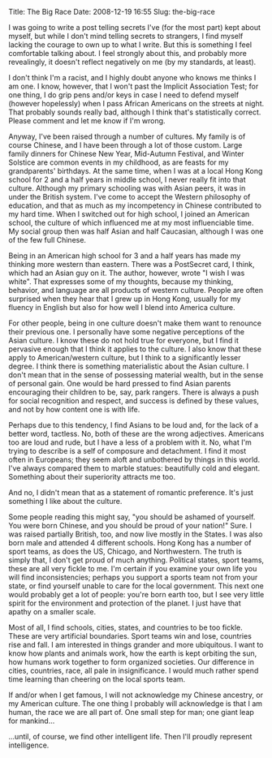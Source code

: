 Title: The Big Race
Date: 2008-12-19 16:55
Slug: the-big-race

I was going to write a post telling secrets I've (for the most part)
kept about myself, but while I don't mind telling secrets to strangers,
I find myself lacking the courage to own up to what I write. But this is
something I feel comfortable talking about. I feel strongly about this,
and probably more revealingly, it doesn't reflect negatively on me (by
my standards, at least).

I don't think I'm a racist, and I highly doubt anyone who knows me
thinks I am one. I know, however, that I won't past the Implicit
Association Test; for one thing, I do grip pens and/or keys in case I
need to defend myself (however hopelessly) when I pass African Americans
on the streets at night. That probably sounds really bad, although I
think that's statistically correct. Please comment and let me know if
I'm wrong.

Anyway, I've been raised through a number of cultures. My family is of
course Chinese, and I have been through a lot of those custom. Large
family dinners for Chinese New Year, Mid-Autumn Festival, and Winter
Solstice are common events in my childhood, as are feasts for my
grandparents' birthdays. At the same time, when I was at a local Hong
Kong school for 2 and a half years in middle school, I never really fit
into that culture. Although my primary schooling was with Asian peers,
it was in under the British system. I've come to accept the Western
philosophy of education, and that as much as my incompetency in Chinese
contributed to my hard time. When I switched out for high school, I
joined an American school, the culture of which influenced me at my most
influenciable time. My social group then was half Asian and half
Caucasian, although I was one of the few full Chinese.

Being in an American high school for 3 and a half years has made my
thinking more western than eastern. There was a PostSecret card, I
think, which had an Asian guy on it. The author, however, wrote "I wish
I was white". That expresses some of my thoughts, because my thinking,
behavior, and language are all products of western culture. People are
often surprised when they hear that I grew up in Hong Kong, usually for
my fluency in English but also for how well I blend into America
culture.

For other people, being in one culture doesn't make them want to
renounce their previous one. I personally have some negative perceptions
of the Asian culture. I know these do not hold true for everyone, but I
find it pervasive enough that I think it applies to the culture. I also
know that these apply to American/western culture, but I think to a
significantly lesser degree. I think there is something materialistic
about the Asian culture. I don't mean that in the sense of possessing
material wealth, but in the sense of personal gain. One would be hard
pressed to find Asian parents encouraging their children to be, say,
park rangers. There is always a push for social recognition and respect,
and success is defined by these values, and not by how content one is
with life.

Perhaps due to this tendency, I find Asians to be loud and, for the lack
of a better word, tactless. No, both of these are the wrong adjectives.
Americans too are loud and rude, but I have a less of a problem with it.
No, what I'm trying to describe is a self of composure and detachment. I
find it most often in Europeans; they seem aloft and unbothered by
things in this world. I've always compared them to marble statues:
beautifully cold and elegant. Something about their superiority attracts
me too.

And no, I didn't mean that as a statement of romantic preference. It's
just something I like about the culture.

Some people reading this might say, "you should be ashamed of yourself.
You were born Chinese, and you should be proud of your nation!" Sure. I
was raised partially British, too, and now live mostly in the States. I
was also born male and attended 4 different schools. Hong Kong has a
number of sport teams, as does the US, Chicago, and Northwestern. The
truth is simply that, I don't get proud of much anything. Political
states, sport teams, these are all very fickle to me. I'm certain if you
examine your own life you will find inconsistencies; perhaps you support
a sports team not from your state, or find yourself unable to care for
the local government. This next one would probably get a lot of people:
you're born earth too, but I see very little spirit for the environment
and protection of the planet. I just have that apathy on a smaller
scale.

Most of all, I find schools, cities, states, and countries to be too
fickle. These are very artificial boundaries. Sport teams win and lose,
countries rise and fall. I am interested in things grander and more
ubiquitous. I want to know how plants and animals work, how the earth is
kept orbiting the sun, how humans work together to form organized
societies. Our difference in cities, countries, race, all pale in
insignificance. I would much rather spend time learning than cheering on
the local sports team.

If and/or when I get famous, I will not acknowledge my Chinese ancestry,
or my American culture. The one thing I probably will acknowledge is
that I am human, the race we are all part of. One small step for man;
one giant leap for mankind...

...until, of course, we find other intelligent life. Then I'll proudly
represent intelligence.

